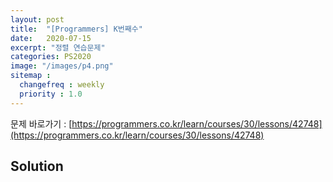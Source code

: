 ```yaml
---
layout: post
title:  "[Programmers] K번째수"
date:   2020-07-15
excerpt: "정렬 연습문제"
categories: PS2020
image: "/images/p4.png"
sitemap :
  changefreq : weekly
  priority : 1.0
---
```

문제 바로가기 : [https://programmers.co.kr/learn/courses/30/lessons/42748](https://programmers.co.kr/learn/courses/30/lessons/42748)<br>

## Solution
<script src="https://gist.github.com/yooniversal/0a96b97182f06659baf7ddc100b968d6.js"></script>

<br>

<script src="https://utteranc.es/client.js"
        repo="yooniversal/blog-comments"
        issue-term="pathname"
        theme="github-light"
        crossorigin="anonymous"
        async>
</script>
